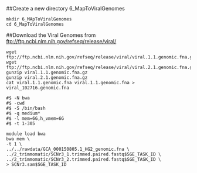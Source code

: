 ##Create a new directory 6_MapToViralGenomes
```
mkdir 6_MApToViralGenomes
cd 6_MapToViralGenomes
```
##Download the Viral Genomes from ftp://ftp.ncbi.nlm.nih.gov/refseq/release/viral/

```
wget ftp://ftp.ncbi.nlm.nih.gov/refseq/release/viral/viral.1.1.genomic.fna.gz
wget ftp://ftp.ncbi.nlm.nih.gov/refseq/release/viral/viral.2.1.genomic.fna.gz
gunzip viral.1.1.genomic.fna.gz
gunzip viral.2.1.genomic.fna.gz
cat viral.1.1.genomic.fna viral.1.1.genomic.fna > viral_102716.genomic.fna
```


```
#$ -N bwa
#$ -cwd
#$ -S /bin/bash
#$ -q medium*
#$ -l mem=6G,h_vmem=6G
#$ -t 1-305

module load bwa
bwa mem \
-t 1 \
../../rawdata/GCA_000150805.1_HG2_genomic.fna \
../2_trimmomatic/SCNr3_1.trimmed.paired.fastq$SGE_TASK_ID \
../2_trimmomatic/SCNr3_2.trimmed.paired.fastq$SGE_TASK_ID \
> SCNr3.sam$SGE_TASK_ID
```
